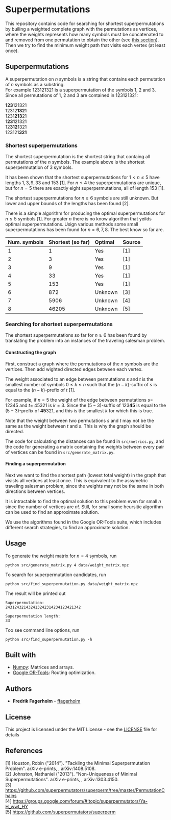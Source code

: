
# Superpermutations
This repository contains code for searching for shortest superpermutations by builing a weighted complete graph with the permutations as vertices, where the weights represents how many symbols must be concatenated to and removed from one permutation to obtain the other (see 
[this section](#constructing-the-graph)). Then we try to find the minimum weight path that visits each vertex (at least once).

## Superpermutations
A superpermutation on $n$ symbols is a string that contains each permutation of $n$ symbols as a substring.   
For example 123121321 is a superpermutation of the symbols 1, 2 and 3. Since all permutations of 
1, 2 and 3  are contained in 123121321:

**123**121321  
12312**132**1  
1231**213**21  
1**231**21321  
12**312**1321  
123121**321**  

### Shortest superpermutations

The shortest superpermutation is the shortest string that containg all permutations of the $n$ symbols. The example above is the shortest superpermutation of $3$ symbols.  

It has been shown that the shortest superpermutations for $1 < n \leq 5$ have lengths $1, 3, 9, 33$ and $153$ [1]. For $n \leq 4$ the superpermutations are unique, but for $n = 5$ there are exactly  eight superpermutations, all of length $153$ [1].  

The shortest superpermutations for $n \geq 6$ symbols are still unknown. But lower and upper bounds of the lengths has been found [2].

There is a simple algorithm for producing the optimal superpermutations for $n \leq 5$ symbols [1]. For 
greater $n$ there is no know algorithm that yeilds optimal superpermutations. Usign various methods some small superpermutations has been found for $n = 6, 7, 8$. The
best know so far are. 

| Num. symbols  | Shortest (so far) | Optimal | Source |
| ------------- |:------------------|:--------|:-------|
| 1             | 1                 | Yes     | [1]    |
| 2             | 3                 | Yes     | [1]    |
| 3             | 9                 | Yes     | [1]    |
| 4             | 33                | Yes     | [1]    |
| 5             | 153               | Yes     | [1]    |
| 6             | 872               | Unknown | [3]    |
| 7             | 5906              | Unknown | [4]    |
| 8             | 46205             | Unknown | [5]    |


### Searching for shortest superpermutations
The shortest superpermutations so far for $n \geq 6$ has been found by translating the problem into an instances of the traveling salesman problem. 

#### Constructing the graph
First, construct a graph where the permutations of the $n$ symbols are the vertices. Then add wighted directed edges between each vertex.  

The weight associated to an edge between permutations $s$ and $t$ is the smallest number of symbols $0 \leq k \leq n$ such that the $(n − k)$-suffix of $s$ is equal
to the $(n − k)$-prefix of $t$ [1]. 

For example, if $n=5$ the weight of the edge between permutations $s =$ 12345 and $t=$ 45321 is $k = 3$. Since the $(5 - 3)$-suffix of 123**45** is equal to the $(5 - 3)$-prefix of **45**321, and this is the smallest $k$ for which this is true.

Note that the weight between two permutations $s$ and $t$ may not be the same as the weight between $t$ and $s$. This is why the graph should be directed.

The code for calculating the distances can be found in `src/metrics.py`, and the code for generating a matrix containing the weights between every pair of vertices can be found in `src/generate_matrix.py`.

#### Finding a superpermutation
Next we want to find the shortest path (lowest total weight) in the graph that visists all vertices at least once. This is equivalent to the assymetric traveling salesman problem, since the weights may not be the same in both directions between vertices.

It is intractable to find the optimal solution to this problem even for small $n$ since the number of vertices are $n!$. Still, for small some heursitic algorithm can be used to find an approximate solution.

We use the algorithms found in the Google OR-Tools suite, which includes different search strategies, to find an approximate solution. 

## Usage
To generate the weight matrix for $n = 4$ symbols, run 
```
python src/generate_matrix.py 4 data/weight_matrix.npz
```

To search for superpermutation candidates, run
```
python src/find_superpermutation.py data/weight_matrix.npz
```
The result will be printed out
```
Superpermutation:
243124321432413242314234123421342

Superpermutation length:
33
```

Too see command line options, run  
```
python src/find_superpermutation.py -h
```

## Built with
* [Numpy](http://www.numpy.org/): Matrices and arrays.
* [Google OR-Tools](https://developers.google.com/optimization/): Routing optimization.

## Authors

* **Fredrik Fagerholm** - [ffagerholm](https://github.com/ffagerholm)

## License

This project is licensed under the MIT License - see the [LICENSE](LICENSE) file for details

## References

[1] Houston, Robin ("2014"). "Tackling the Minimal Superpermutation Problem". arXiv e-prints, , arXiv:1408.5108.  
[2] Johnston, Nathaniel ("2013"). "Non-Uniqueness of Minimal Superpermutations". arXiv e-prints, , arXiv:1303.4150.  
[3] https://github.com/superpermutators/superperm/tree/master/PermutationChains  
[4] https://groups.google.com/forum/#!topic/superpermutators/Ya-H_wwt_HY  
[5] https://github.com/superpermutators/superperm  